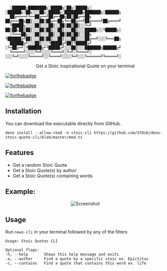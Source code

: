 ```
  ░██████╗████████╗░█████╗░██╗░█████╗░  ░██████╗░██╗░░░██╗░█████╗░████████╗███████╗░██████╗
  ██╔════╝╚══██╔══╝██╔══██╗██║██╔══██╗  ██╔═══██╗██║░░░██║██╔══██╗╚══██╔══╝██╔════╝██╔════╝
  ╚█████╗░░░░██║░░░██║░░██║██║██║░░╚═╝  ██║██╗██║██║░░░██║██║░░██║░░░██║░░░█████╗░░╚█████╗░
  ░╚═══██╗░░░██║░░░██║░░██║██║██║░░██╗  ╚██████╔╝██║░░░██║██║░░██║░░░██║░░░██╔══╝░░░╚═══██╗
  ██████╔╝░░░██║░░░╚█████╔╝██║╚█████╔╝  ░╚═██╔═╝░╚██████╔╝╚█████╔╝░░░██║░░░███████╗██████╔╝
  ╚═════╝░░░░╚═╝░░░░╚════╝░╚═╝░╚════╝░  ░░░╚═╝░░░░╚═════╝░░╚════╝░░░░╚═╝░░░╚══════╝╚═════╝░
```
<p align="center">Get a Stoic inspirational Quote on your terminal</p>

[![forthebadge](https://forthebadge.com/images/badges/compatibility-ie-6.svg)](https://forthebadge.com)

[![forthebadge](https://forthebadge.com/images/badges/certified-snoop-lion.svg)](https://forthebadge.com)

[![forthebadge](https://forthebadge.com/images/badges/contains-technical-debt.svg)](https://forthebadge.com)

## Installation

You can download the executable directly from GitHub.

```
deno install --allow-read -n stoic-cli https://github.com/St0iK/deno-stoic-quote-cli/blob/master/mod.ts
```

## Features

- Get a random Stoic Quote
- Get a Stoic Quote(s) by author
- Get a Stoic Quote(s) containing words

## Example:

<p align="center"><img src="https://i.imgur.com/d1F2b1A.png" alt="Screenshot"/></p>

## Usage

Run `news-cli` in your terminal followed by any of the filters

```
Usage: Stoic Quotes CLI

Optional flags:
-h, --help	     Shows this help message and exits
-a, --author	 Find a quote by a specific stoic ex. Epictitus
-c, --contains	 Find a quote that contains this word ex. life
```